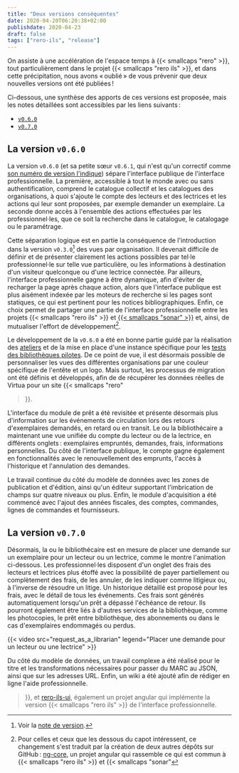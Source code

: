 ```yaml
---
title: "Deux versions conséquentes"
date: 2020-04-20T06:20:38+02:00
publishdate: 2020-04-23
draft: false 
tags: ["rero-ils", "release"]
---
```


On assiste à une accélération de l'espace temps à {{< smallcaps "rero" >}},
tout particulièrement dans le projet {{< smallcaps "rero ils" >}}, et dans
cette précipitation, nous avons « oublié » de vous prévenir que deux nouvelles
versions ont été publiées !

Ci-dessous, une synthèse des apports de ces versions est proposée, mais les
notes détaillées sont accessibles par les liens suivants :

- [`v0.6.0`](https://github.com/rero/rero-ils/blob/master/RELEASE-NOTES.rst#v060)
- [`v0.7.0`](https://github.com/rero/rero-ils/blob/master/RELEASE-NOTES.rst#v070)

<!--more-->

## La version `v0.6.0`

La version `v0.6.0` (et sa petite sœur `v0.6.1`, qui n'est qu'un correctif
comme [son numéro de version l'indique](https://semver.org "Explications du
semantic versioning")) sépare l'interface publique de l'interface
professionnelle. La première, accessible à tout le monde avec ou sans
authentification, comprend le catalogue collectif et les catalogues des
organisations, à quoi s'ajoute le compte des lecteurs et des lectrices et les
actions qui leur sont proposées, par exemple demander un exemplaire. La seconde
donne accès à l'ensemble des actions effectuées par les professionnel·les, que
ce soit la recherche dans le catalogue, le catalogage ou le paramétrage.

Cette séparation logique est en partie la conséquence de l'introduction dans la
version `v0.3.0`[^1] des vues par organisation. Il devenait difficile de
définir et de présenter clairement les actions possibles par tel·le
professionnel·le sur telle vue particulière, ou les informations à destination
d'un visiteur quelconque ou d'une lectrice connectée. Par ailleurs,
l'interface professionnelle gagne à être dynamique, afin d'éviter de recharger
la page après chaque action, alors que l'interface publique est plus aisément
indexée par les moteurs de recherche si les pages sont statiques, ce qui est
pertinent pour les notices bibliographiques. Enfin, ce choix
permet de partager une partie de l'interface professionnelle entre les projets
{{< smallcaps "rero ils" >}} et [{{< smallcaps "sonar" >}}](https://sonar.ch)
et, ainsi, de mutualiser l'effort de développement[^2].

Le développement de la `v0.6.0` a été en bonne partie guidé par la réalisation
des [ateliers](/tags/ateliers) et de la mise en place d'une instance spécifique
pour les [tests des bibliothèques pilotes](/rero-ils-s-expose-aux-tests). De ce
point de vue, il est désormais possible de personnaliser les vues des
différentes organisations par une couleur spécifique de l'entête et un logo.
Mais surtout, les processus de migration ont été définis et développés, afin de
de récupérer les données réelles de Virtua pour un site {{< smallcaps "rero"
>}}.

L'interface du module de prêt a été revisitée et présente désormais plus
d'information sur les événements de circulation lors des retours d'exemplaires
demandés, en retard ou en transit. Le ou la bibliothécaire a maintenant une vue
unifiée du compte du lecteur ou de la lectrice, en différents onglets :
exemplaires empruntés, demandes, frais, informations personnelles. Du côté de
l'interface publique, le compte gagne également en fonctionnalités avec le
renouvellement des emprunts, l'accès à l'historique et l'annulation des
demandes.

Le travail continue du côté du modèle de données avec les zones de publication
et d'édition, ainsi qu'un éditeur supportant l'imbrication de champs sur quatre
niveaux ou plus. Enfin, le module d'acquisition a été commencé avec l'ajout des
années fiscales, des comptes, commandes, lignes de commandes et fournisseurs.

## La version `v0.7.0`

Désormais, la ou le bibliothécaire est en  mesure de placer une demande sur un
exemplaire pour un lecteur ou un lectrice, comme le montre l'animation
ci-dessous. Les professionnel·les disposent d'un onglet des frais des lecteurs
et lectrices plus étoffé avec la possibilité de payer partiellement ou
complètement des frais, de les annuler, de les indiquer comme litigieux ou,
à l'inverse de résoudre un litige. Un historique détaillé est proposé pour les
frais, avec le détail de tous les événements. Ces frais sont générés
automatiquement lorsqu'un prêt a dépassé l'échéance de retour. Ils pourront
également être liés à d'autres services de la bibliothèque, comme les
photocopies, le prêt entre bibliothèque, des abonnements ou dans le cas
d'exemplaires endommagés ou perdus.

{{< video src="request_as_a_librarian" legend="Placer une demande pour un lecteur ou une lectrice" >}}

Du côté du modèle de données, un travail complexe a été réalisé pour le titre et
les transformations nécessaires pour passer du MARC au JSON, ainsi que sur les
adresses URL. Enfin, un wiki a été ajouté afin de rédiger en ligne l'aide
professionnelle.

[^1]: Voir la [note de
  version](https://github.com/rero/rero-ils/blob/master/RELEASE-NOTES.rst#v030).
[^2]: Pour celles et ceux que les dessous du capot intéressent, ce changement
 s'est traduit par la création de deux autres dépôts sur GitHub :
 [ng-core](https://github.com/rero/ng-core), un projet angular qui rassemble
 ce qui est commun à {{< smallcaps "rero ils" >}} et {{< smallcaps "sonar"
 >}}, et [rero-ils-ui](https://github.com/rero/rero-ils-ui), également un
 projet angular qui implémente la version {{< smallcaps "rero ils" >}} de
 l'interface professionnelle.
